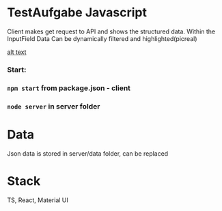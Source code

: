 # TestAufgabe Javascript
Client makes get request to API and shows the structured data.
Within the InputField Data Can be dynamically filtered and highlighted(picreal)

[alt text](https://github.com/gopnikada/telefonBuchTestAufgabe/blob/master/example.png?raw=true)

### Start:

### `npm start` from package.json - client
### `node server` in server folder

# Data
Json data is stored in server/data folder, can be replaced

# Stack

TS, React, Material UI




